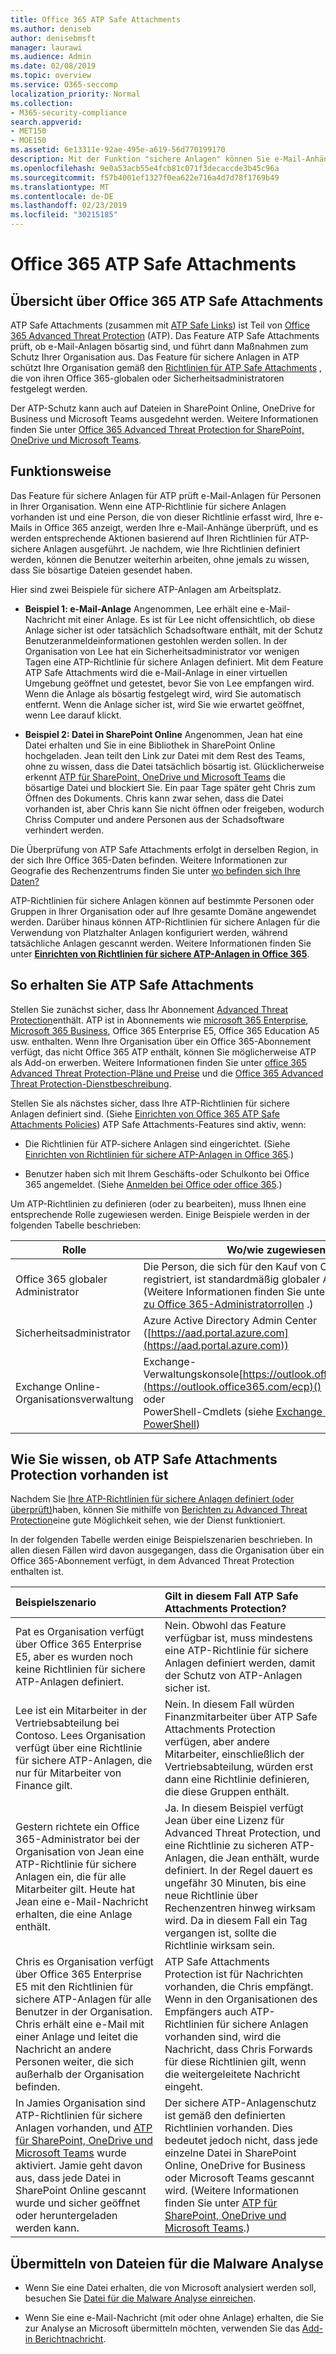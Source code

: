 ```yaml
---
title: Office 365 ATP Safe Attachments
ms.author: deniseb
author: denisebmsft
manager: laurawi
ms.audience: Admin
ms.date: 02/08/2019
ms.topic: overview
ms.service: O365-seccomp
localization_priority: Normal
ms.collection:
- M365-security-compliance
search.appverid:
- MET150
- MOE150
ms.assetid: 6e13311e-92ae-495e-a619-56d770199170
description: Mit der Funktion "sichere Anlagen" können Sie e-Mail-Anhänge per Mausklick überprüfen. Verwenden Sie sichere Anlagen, um Ihre Organisation vor schädlichen Dateien zu schützen, die Personen in e-Mails senden oder empfangen.
ms.openlocfilehash: 9e0a53acb55e4fcb81c071f3decaccde3b45c96a
ms.sourcegitcommit: f57b4001ef1327f0ea622e716a4d7d78f1769b49
ms.translationtype: MT
ms.contentlocale: de-DE
ms.lasthandoff: 02/23/2019
ms.locfileid: "30215185"
---
```

# <a name="office-365-atp-safe-attachments"></a>Office 365 ATP Safe Attachments

## <a name="overview-of-office-365-atp-safe-attachments"></a>Übersicht über Office 365 ATP Safe Attachments

ATP Safe Attachments (zusammen mit [ATP Safe Links](atp-safe-links.md)) ist Teil von [Office 365 Advanced Threat Protection](office-365-atp.md) (ATP). Das Feature ATP Safe Attachments prüft, ob e-Mail-Anlagen bösartig sind, und führt dann Maßnahmen zum Schutz Ihrer Organisation aus. Das Feature für sichere Anlagen in ATP schützt Ihre Organisation gemäß den [Richtlinien für ATP Safe Attachments](set-up-atp-safe-attachments-policies.md) , die von ihren Office 365-globalen oder Sicherheitsadministratoren festgelegt werden. 
  
Der ATP-Schutz kann auch auf Dateien in SharePoint Online, OneDrive for Business und Microsoft Teams ausgedehnt werden. Weitere Informationen finden Sie unter [Office 365 Advanced Threat Protection for SharePoint, OneDrive und Microsoft Teams](atp-for-spo-odb-and-teams.md).
       
## <a name="how-it-works"></a>Funktionsweise

Das Feature für sichere Anlagen für ATP prüft e-Mail-Anlagen für Personen in Ihrer Organisation. Wenn eine ATP-Richtlinie für sichere Anlagen vorhanden ist und eine Person, die von dieser Richtlinie erfasst wird, Ihre e-Mails in Office 365 anzeigt, werden Ihre e-Mail-Anhänge überprüft, und es werden entsprechende Aktionen basierend auf Ihren Richtlinien für ATP-sichere Anlagen ausgeführt. Je nachdem, wie Ihre Richtlinien definiert werden, können die Benutzer weiterhin arbeiten, ohne jemals zu wissen, dass Sie bösartige Dateien gesendet haben.
  
Hier sind zwei Beispiele für sichere ATP-Anlagen am Arbeitsplatz.
  
- **Beispiel 1: e-Mail-Anlage** Angenommen, Lee erhält eine e-Mail-Nachricht mit einer Anlage. Es ist für Lee nicht offensichtlich, ob diese Anlage sicher ist oder tatsächlich Schadsoftware enthält, mit der Schutz Benutzeranmeldeinformationen gestohlen werden sollen. In der Organisation von Lee hat ein Sicherheitsadministrator vor wenigen Tagen eine ATP-Richtlinie für sichere Anlagen definiert. Mit dem Feature ATP Safe Attachments wird die e-Mail-Anlage in einer virtuellen Umgebung geöffnet und getestet, bevor Sie von Lee empfangen wird. Wenn die Anlage als bösartig festgelegt wird, wird Sie automatisch entfernt. Wenn die Anlage sicher ist, wird Sie wie erwartet geöffnet, wenn Lee darauf klickt. 
    
- **Beispiel 2: Datei in SharePoint Online** Angenommen, Jean hat eine Datei erhalten und Sie in eine Bibliothek in SharePoint Online hochgeladen. Jean teilt den Link zur Datei mit dem Rest des Teams, ohne zu wissen, dass die Datei tatsächlich bösartig ist. Glücklicherweise erkennt [ATP für SharePoint, OneDrive und Microsoft Teams](atp-for-spo-odb-and-teams.md) die bösartige Datei und blockiert Sie. Ein paar Tage später geht Chris zum Öffnen des Dokuments. Chris kann zwar sehen, dass die Datei vorhanden ist, aber Chris kann Sie nicht öffnen oder freigeben, wodurch Chriss Computer und andere Personen aus der Schadsoftware verhindert werden. 
    
Die Überprüfung von ATP Safe Attachments erfolgt in derselben Region, in der sich Ihre Office 365-Daten befinden. Weitere Informationen zur Geografie des Rechenzentrums finden Sie unter [wo befinden sich Ihre Daten?](https://products.office.com/where-is-your-data-located?geo=All) 

ATP-Richtlinien für sichere Anlagen können auf bestimmte Personen oder Gruppen in Ihrer Organisation oder auf Ihre gesamte Domäne angewendet werden. Darüber hinaus können ATP-Richtlinien für sichere Anlagen für die Verwendung von Platzhalter Anlagen konfiguriert werden, während tatsächliche Anlagen gescannt werden. Weitere Informationen finden Sie unter **[Einrichten von Richtlinien für sichere ATP-Anlagen in Office 365](set-up-atp-safe-attachments-policies.md)**. 
  
## <a name="how-to-get-atp-safe-attachments"></a>So erhalten Sie ATP Safe Attachments

Stellen Sie zunächst sicher, dass Ihr Abonnement [Advanced Threat Protection](office-365-atp.md)enthält. ATP ist in Abonnements wie [microsoft 365 Enterprise](https://www.microsoft.com/microsoft-365/enterprise/home), [Microsoft 365 Business](https://www.microsoft.com/microsoft-365/business), Office 365 Enterprise E5, Office 365 Education A5 usw. enthalten. Wenn Ihre Organisation über ein Office 365-Abonnement verfügt, das nicht Office 365 ATP enthält, können Sie möglicherweise ATP als Add-on erwerben. Weitere Informationen finden Sie unter [office 365 Advanced Threat Protection-Pläne und Preise](https://products.office.com/exchange/advance-threat-protection) und die [Office 365 Advanced Threat Protection-Dienstbeschreibung](https://docs.microsoft.com/office365/servicedescriptions/office-365-advanced-threat-protection-service-description). 

Stellen Sie als nächstes sicher, dass Ihre ATP-Richtlinien für sichere Anlagen definiert sind. (Siehe [Einrichten von Office 365 ATP Safe Attachments Policies](set-up-atp-safe-attachments-policies.md)) ATP Safe Attachments-Features sind aktiv, wenn:
  
- Die Richtlinien für ATP-sichere Anlagen sind eingerichtet. (Siehe [Einrichten von Richtlinien für sichere ATP-Anlagen in Office 365](set-up-atp-safe-attachments-policies.md).)
    
- Benutzer haben sich mit Ihrem Geschäfts-oder Schulkonto bei Office 365 angemeldet. (Siehe [Anmelden bei Office oder office 365](https://support.office.com/article/b9582171-fd1f-4284-9846-bdd72bb28426).)

Um ATP-Richtlinien zu definieren (oder zu bearbeiten), muss Ihnen eine entsprechende Rolle zugewiesen werden. Einige Beispiele werden in der folgenden Tabelle beschrieben:

|Rolle  |Wo/wie zugewiesen  |
|---------|---------|
|Office 365 globaler Administrator |Die Person, die sich für den Kauf von Office 365 registriert, ist standardmäßig globaler Administrator. (Weitere Informationen finden Sie unter [Informationen zu Office 365-Administratorrollen](https://docs.microsoft.com/office365/admin/add-users/about-admin-roles) .)         |
|Sicherheitsadministrator |Azure Active Directory Admin Center ([https://aad.portal.azure.com](https://aad.portal.azure.com))|
|Exchange Online-Organisationsverwaltung |Exchange-Verwaltungskonsole[https://outlook.office365.com/ecp](https://outlook.office365.com/ecp)() <br>oder <br>  PowerShell-Cmdlets (siehe [Exchange Online PowerShell](https://docs.microsoft.com/powershell/exchange/exchange-online/exchange-online-powershell?view=exchange-ps)) |
    
## <a name="how-to-know-if-atp-safe-attachments-protection-is-in-place"></a>Wie Sie wissen, ob ATP Safe Attachments Protection vorhanden ist

Nachdem Sie [Ihre ATP-Richtlinien für sichere Anlagen definiert (oder überprüft)](set-up-atp-safe-attachments-policies.md)haben, können Sie mithilfe von [Berichten zu Advanced Threat Protection](view-reports-for-atp.md)eine gute Möglichkeit sehen, wie der Dienst funktioniert.
  
In der folgenden Tabelle werden einige Beispielszenarien beschrieben. In allen diesen Fällen wird davon ausgegangen, dass die Organisation über ein Office 365-Abonnement verfügt, in dem Advanced Threat Protection enthalten ist.
  
|**Beispielszenario**|**Gilt in diesem Fall ATP Safe Attachments Protection?**|
|:-----|:-----|
|Pat es Organisation verfügt über Office 365 Enterprise E5, aber es wurden noch keine Richtlinien für sichere ATP-Anlagen definiert.  <br/> |Nein. Obwohl das Feature verfügbar ist, muss mindestens eine ATP-Richtlinie für sichere Anlagen definiert werden, damit der Schutz von ATP-Anlagen sicher ist.  <br/> |
|Lee ist ein Mitarbeiter in der Vertriebsabteilung bei Contoso. Lees Organisation verfügt über eine Richtlinie für sichere ATP-Anlagen, die nur für Mitarbeiter von Finance gilt.  <br/> |Nein. In diesem Fall würden Finanzmitarbeiter über ATP Safe Attachments Protection verfügen, aber andere Mitarbeiter, einschließlich der Vertriebsabteilung, würden erst dann eine Richtlinie definieren, die diese Gruppen enthält.  <br/> |
|Gestern richtete ein Office 365-Administrator bei der Organisation von Jean eine ATP-Richtlinie für sichere Anlagen ein, die für alle Mitarbeiter gilt. Heute hat Jean eine e-Mail-Nachricht erhalten, die eine Anlage enthält.  <br/> |Ja. In diesem Beispiel verfügt Jean über eine Lizenz für Advanced Threat Protection, und eine Richtlinie zu sicheren ATP-Anlagen, die Jean enthält, wurde definiert. In der Regel dauert es ungefähr 30 Minuten, bis eine neue Richtlinie über Rechenzentren hinweg wirksam wird. Da in diesem Fall ein Tag vergangen ist, sollte die Richtlinie wirksam sein.  <br/> |
|Chris es Organisation verfügt über Office 365 Enterprise E5 mit den Richtlinien für sichere ATP-Anlagen für alle Benutzer in der Organisation. Chris erhält eine e-Mail mit einer Anlage und leitet die Nachricht an andere Personen weiter, die sich außerhalb der Organisation befinden.  <br/> |ATP Safe Attachments Protection ist für Nachrichten vorhanden, die Chris empfängt. Wenn in den Organisationen des Empfängers auch ATP-Richtlinien für sichere Anlagen vorhanden sind, wird die Nachricht, dass Chris Forwards für diese Richtlinien gilt, wenn die weitergeleitete Nachricht eingeht.  <br/> |
|In Jamies Organisation sind ATP-Richtlinien für sichere Anlagen vorhanden, und [ATP für SharePoint, OneDrive und Microsoft Teams](atp-for-spo-odb-and-teams.md) wurde aktiviert. Jamie geht davon aus, dass jede Datei in SharePoint Online gescannt wurde und sicher geöffnet oder heruntergeladen werden kann.<br/> |Der sichere ATP-Anlagenschutz ist gemäß den definierten Richtlinien vorhanden. Dies bedeutet jedoch nicht, dass jede einzelne Datei in SharePoint Online, OneDrive for Business oder Microsoft Teams gescannt wird. (Weitere Informationen finden Sie unter [ATP für SharePoint, OneDrive und Microsoft Teams](atp-for-spo-odb-and-teams.md).)<br/> |
   
## <a name="submitting-files-for-malware-analysis"></a>Übermitteln von Dateien für die Malware Analyse

- Wenn Sie eine Datei erhalten, die von Microsoft analysiert werden soll, besuchen Sie [Datei für die Malware Analyse einreichen](https://aka.ms/wdsi/submit).

- Wenn Sie eine e-Mail-Nachricht (mit oder ohne Anlage) erhalten, die Sie zur Analyse an Microsoft übermitteln möchten, verwenden Sie das [Add-in Berichtnachricht](enable-the-report-message-add-in.md).
  
